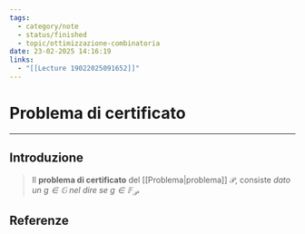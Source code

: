 ```yaml
---
tags:
  - category/note
  - status/finished
  - topic/ottimizzazione-combinatoria
date: 23-02-2025 14:16:19
links:
  - "[[Lecture 19022025091652]]"
---
```

# Problema di certificato
---
## Introduzione
> Il **problema di certificato** del [[Problema|problema]] $\mathcal{P}$, consiste _dato un $g \in \mathbb{G}$ nel dire se $g \in \mathbb{F}_{\mathcal{P}}$_.

## Referenze